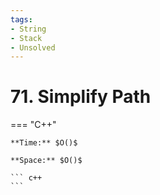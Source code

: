 ```yaml
---
tags:
- String
- Stack
- Unsolved
---
```



# 71. Simplify Path

=== "C++"

    **Time:** $O()$

    **Space:** $O()$

    ``` c++
    ```